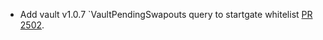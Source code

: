 * Add vault v1.0.7 `VaultPendingSwapouts query to  startgate whitelist [PR 2502](https://github.com/provenance-io/provenance/pull/2502).
